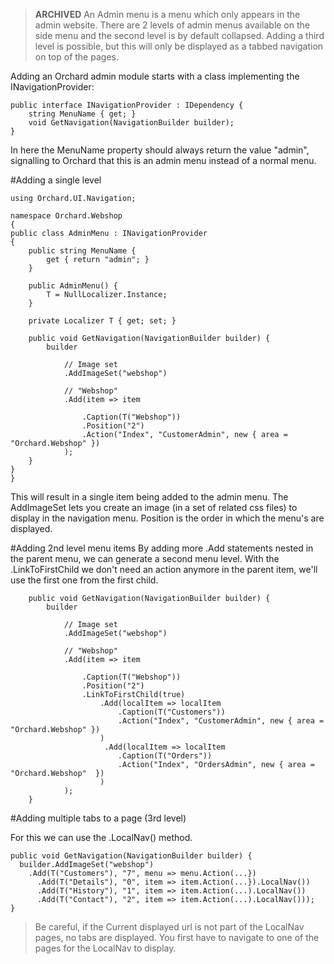 > **ARCHIVED**
An Admin menu is a menu which only appears in the admin website. There are 2 levels of admin menus available on the side menu and the second level is by default collapsed. Adding a third level is possible, but this will only be displayed as a tabbed navigation on top of the pages.

Adding an Orchard admin module starts with a class implementing the INavigationProvider:
    
    public interface INavigationProvider : IDependency {
        string MenuName { get; }
        void GetNavigation(NavigationBuilder builder);
    }

In here the MenuName property should always return the value "admin", signalling to Orchard that this is an admin menu instead of a normal menu.

#Adding a single level

    using Orchard.UI.Navigation;
 
    namespace Orchard.Webshop 
    {
    public class AdminMenu : INavigationProvider
    {
        public string MenuName {
            get { return "admin"; }
        }
        
        public AdminMenu() {
            T = NullLocalizer.Instance;
        }
   
        private Localizer T { get; set; }

        public void GetNavigation(NavigationBuilder builder) {
            builder
                
                // Image set
                .AddImageSet("webshop")
 
                // "Webshop"
                .Add(item => item
 
                    .Caption(T("Webshop"))
                    .Position("2")
                    .Action("Index", "CustomerAdmin", new { area = "Orchard.Webshop" })       
                );
        }
    }
    }

This will result in a single item being added to the admin menu. The AddImageSet lets you create an image (in a set of related css files) to display in the navigation menu. Position is the order in which the menu's are displayed.

#Adding 2nd level menu items
By adding more .Add statements nested in the parent menu, we can generate a second menu level. With the .LinkToFirstChild we don't need an action anymore in the parent item, we'll use the first one from the first child.

        public void GetNavigation(NavigationBuilder builder) {
            builder
                
                // Image set
                .AddImageSet("webshop")
 
                // "Webshop"
                .Add(item => item
 
                    .Caption(T("Webshop"))
                    .Position("2")
                    .LinkToFirstChild(true)
                        .Add(localItem => localItem
                            .Caption(T("Customers"))
                            .Action("Index", "CustomerAdmin", new { area = "Orchard.Webshop" })
                        )
                         .Add(localItem => localItem
                            .Caption(T("Orders"))
                            .Action("Index", "OrdersAdmin", new { area = "Orchard.Webshop"  })
                        )
                );
        }

#Adding multiple tabs to a page (3rd level)

For this we can use the .LocalNav() method.

    public void GetNavigation(NavigationBuilder builder) {
      builder.AddImageSet("webshop")
        .Add(T("Customers"), "7", menu => menu.Action(...})
          .Add(T("Details"), "0", item => item.Action(...}).LocalNav())
          .Add(T("History"), "1", item => item.Action(...).LocalNav())
          .Add(T("Contact"), "2", item => item.Action(...).LocalNav()));
    }

>Be careful, if the Current displayed url is not part of the LocalNav pages, no tabs are displayed. You first have to navigate to one of the pages for the LocalNav to display.
